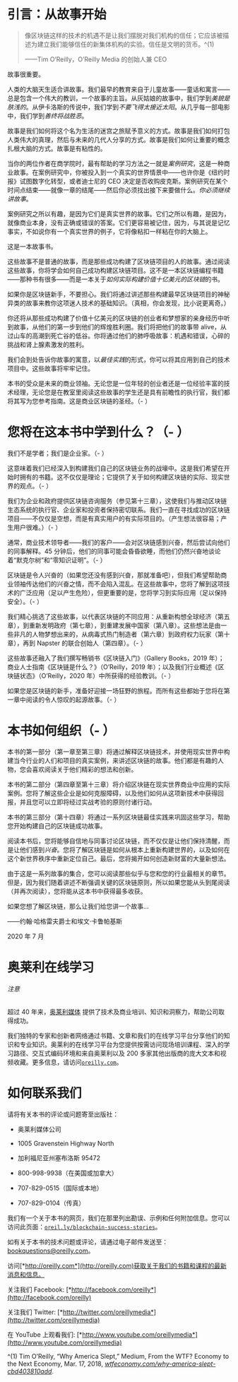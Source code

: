 # 引言：从故事开始

> 像区块链这样的技术的机遇不是让我们摆脱对我们机构的信任；它应该被描述为建立我们能够信任的新集体机构的实验。信任是文明的货币。^(1)
> 
> ——Tim O’Reilly，O’Reilly Media 的创始人兼 CEO

故事很重要。

人类的大脑天生适合讲故事。我们最早的教育来自于儿童故事——童话和寓言——总是包含一个伟大的教训，一个故事的主旨。从灰姑娘的故事中，我们学到*美貌是肤浅的*。从伊卡洛斯的传说中，我们学到*不要飞得太接近太阳*。从几乎每一部电影中，我们学到*善终将战胜恶*。

故事是我们如何将这个名为生活的迷宫之旅赋予意义的方式。故事是我们如何打包人类伟大的真理，然后与未来的几代人分享的方式。故事是我们如何让重要的概念扎根大脑的方式。故事是有粘性的。

当你的两位作者在商学院时，最有帮助的学习方法之一就是*案例研究*，这是一种商业故事。在案例研究中，你被投入到一个真实的世界情景中——也许你是《纽约时报》试图数字化转型，或者迪士尼的 CEO 决定是否收购皮克斯。案例研究在某个时间点结束——就像一章的结尾——然后你必须找出接下来要做什么。*你必须继续讲故事*。

案例研究之所以有趣，是因为它们是真实世界的故事。它们之所以有趣，是因为，就像商业本身，没有正确或错误的答案。它们更容易被记住，因为，与其说是记忆事实，不如说你有一个真实世界的例子，它将像粘扣一样粘在你的大脑上。

这是一本故事书。

这些故事不是普通的故事，而是那些成功构建了区块链项目的人的故事。通过阅读这些故事，你将学会如何自己成功构建区块链项目。这不是一本区块链编程书籍——那种书有很多——而是一本关于*如何实际构建价值十亿美元的区块链*的书。

如果你是区块链新手，不要担心。我们将通过讲述那些构建最早区块链项目的神秘异类的故事来教你这项迷人技术的基础知识。（真相，你会发现，比小说更离奇。）

你还将从那些成功构建了价值十亿美元的区块链的创业者和梦想家的亲身经历中听到故事，从他们的第一步到他们的辉煌胜利圈。我们将把他们的故事带 alive，从过山车的高潮到死亡谷的低谷。你将通过他们的肺呼吸故事：机遇和错误，心碎的挑战和肾上腺素激发的胜利。

我们会到处告诉你故事的寓意，以*最佳实践*的形式，你可以将其应用到自己的技术项目中。这些故事将牢牢记住。

本书的受众是未来的商业领袖。无论您是一位年轻的创业者还是一位经验丰富的技术经理，无论您是在教室里阅读这些故事的学生还是具有前瞻性的执行官，我们都将其写为您参考指南。这是商业区块链的圣经。（-   ）

# 您将在这本书中学到什么？（-   ）

我们不是学者；我们是企业家。（-   ）

这意味着我们已经深入到构建我们自己的区块链业务的战壕中。这是我们希望在开始时拥有的书籍。这不仅仅是理论；它提供了关于如何构建区块链的实际、现实世界的观点。（-   ）

我们为企业和政府提供区块链咨询服务（参见第十三章），这使我们与推动区块链生态系统的执行官、企业家和投资者保持密切联系。我们一直在寻找成功的区块链项目——不仅仅是空想，而是有真实用户的有实际项目的。（产生想法很容易；产生用户很难。）（-   ）

通常，商业技术领导者——我们的客户——会对区块链感到兴奋，然后尝试向他们的同事解释。45 分钟后，他们的同事可能会昏昏欲睡，而他们仍然兴奋地谈论着“默克尔树”和“零知识证明”。（-   ）

区块链是令人兴奋的（如果您还没有感到兴奋，那就准备吧），但我们希望帮助商业领袖传达他们的兴奋之情，而不会陷入混乱。在这些故事中，您将了解到这项技术的广泛应用（足以产生危险），但更重要的是，您将学习到实际应用（足以保持安全）。（-   ）

我们精心挑选了这些故事，以代表区块链的不同应用：从重新构想全球经济（第五章），到重新发明政府（第七章），到重建发展中国家（第八章）。这些想法是由一些非凡的人物梦想出来的，从病毒式热门制造者（第六章）到政府权力玩家（第十章），再到 Napster 的联合创始人（第四章）。（-   ）

这些故事还融入了我们撰写畅销书《区块链入门》（Gallery Books，2019 年）；商业人士指南《区块链是什么？》（O’Reilly，2019 年）；以及我们行业概述《区块链状态》（O’Reilly，2020 年）中所获得的经验教训。（-   ）

如果您是区块链的新手，准备好迎接一场狂野的旅程。而所有这些都始于您将在第一章中阅读的令人惊叹的起源故事。（-   ）

# 本书如何组织（-   ）

本书的第一部分（第一章至第三章）将通过解释区块链技术，并使用现实世界中构建当今行业的人们和项目的真实案例，来讲述区块链的故事。他们都是有趣的人物，您会喜欢阅读关于他们精彩的想法和创新。

本书的第二部分（第四章至第十三章）将介绍区块链在现实世界商业中应用的实际案例。您将了解这些企业是如何克服障碍，以及他们如何从这项新技术中获得回报，并且您可以立即将经过实战考验的原则付诸行动。

本书的第三部分（第十四章）将通过一系列区块链最佳实践来巩固这些学习，帮助您开始构建自己的区块链成功故事。

阅读本书后，您将能够自信地与同事讨论区块链，而不仅仅是让他们保持清醒，而是让他们感到*兴奋*。您将了解区块链是如何从根本上重新构建世界的，以及如何在这个新世界秩序中重新定位自己。最后，您将揭开如何创造新财富的大量新想法。

由于这是一系列故事的集合，您可以阅读那些似乎与您和您的行业最相关的章节。但是，因为我们随着讲述不断强调关键的区块链原则，所以如果您能从头到尾阅读（并再次阅读），您将能从这本书中获得最多收获。

如果您想了解区块链，那么让我们给您讲一个故事...

——约翰·哈格雷夫爵士和埃文·卡鲁帕基斯

2020 年 7 月

# 奥莱利在线学习

###### 注意

超过 40 年来，[奥莱利媒体](http://oreilly.com) 提供了技术及商业培训、知识和洞察力，帮助公司取得成功。

我们独特的专家和创新者网络通过书籍、文章和我们的在线学习平台分享他们的知识和专业知识。奥莱利的在线学习平台为您提供按需访问现场培训课程、深入的学习路径、交互式编码环境和来自奥莱利以及 200 多家其他出版商的庞大文本和视频收藏。更多信息，请访问[`oreilly.com`](http://oreilly.com)。

# 如何联系我们

请将有关本书的评论或问题寄至出版社：

+   奥莱利媒体公司

+   1005 Gravenstein Highway North

+   加利福尼亚州塞布洛斯 95472

+   800-998-9938（在美国或加拿大）

+   707-829-0515（国际或本地）

+   707-829-0104（传真）

我们有一个关于本书的网页，我们在那里列出勘误、示例和任何附加信息。您可以访问此页面：[`oreil.ly/blockchain-success-stories`](https://oreil.ly/blockchain-success-stories)。

如有关于本书的技术问题或评论，请通过电子邮件发送至：bookquestions@oreilly.com。

访问[*http://oreilly.com*](http://oreilly.com)获取关于我们的书籍和课程的最新消息和信息。

关注我们 Facebook: [*http://facebook.com/oreilly*](http://facebook.com/oreilly)

关注我们 Twitter: [*http://twitter.com/oreillymedia*](http://twitter.com/oreillymedia)

在 YouTube 上观看我们: [*http://www.youtube.com/oreillymedia*](http://www.youtube.com/oreillymedia)

^(1) Tim O’Reilly, “Why America Slept,” Medium, From the WTF? Economy to the Next Economy, Mar. 17, 2018, [*wtfeconomy.com/why-america-slept-cbd403810add*](http://wtfeconomy.com/why-america-slept-cbd403810add).
